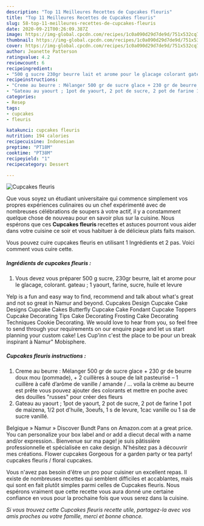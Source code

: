 ```yaml
---
description: "Top 11 Meilleures Recettes de Cupcakes fleuris"
title: "Top 11 Meilleures Recettes de Cupcakes fleuris"
slug: 58-top-11-meilleures-recettes-de-cupcakes-fleuris
date: 2020-09-21T00:26:09.387Z
image: https://img-global.cpcdn.com/recipes/1c0a090d29d7de9d/751x532cq70/cupcakes-fleuris-photo-principale-de-la-recette.jpg
thumbnail: https://img-global.cpcdn.com/recipes/1c0a090d29d7de9d/751x532cq70/cupcakes-fleuris-photo-principale-de-la-recette.jpg
cover: https://img-global.cpcdn.com/recipes/1c0a090d29d7de9d/751x532cq70/cupcakes-fleuris-photo-principale-de-la-recette.jpg
author: Jeanette Patterson
ratingvalue: 4.2
reviewcount: 6
recipeingredient:
- "500 g sucre 230gr beurre lait et arome pour le glacage colorant gateau  1 yaourt farine sucre huile et levure"
recipeinstructions:
- "Creme au beurre : Mélanger 500 gr de sucre glace + 230 gr de beurre doux mou (pommade), + 2 cuillères à soupe de lait pasteurisé – 1 cuillère à café d’arôme de vanille / amande / … voila la crème au beurre est prête vous pouvez ajouter des colorants et mettre en poche avec des douilles &#34;russes&#34; pour créer des fleurs"
- "Gateau au yaourt ; 1pot de yaourt, 2 pot de sucre, 2 pot de farine 1 pot de maizena, 1/2 pot d&#39;huile, 3oeufs, 1 s de levure, 1cac vanille ou 1 sa de sucre vanillé."
categories:
- Resep
tags:
- cupcakes
- fleuris

katakunci: cupcakes fleuris 
nutrition: 194 calories
recipecuisine: Indonesian
preptime: "PT18M"
cooktime: "PT38M"
recipeyield: "1"
recipecategory: Dessert

---
```



![Cupcakes fleuris](https://img-global.cpcdn.com/recipes/1c0a090d29d7de9d/751x532cq70/cupcakes-fleuris-photo-principale-de-la-recette.jpg)

Que vous soyez un étudiant universitaire qui commence simplement vos propres expériences culinaires ou un chef expérimenté avec de nombreuses célébrations de soupers à votre actif, il y a constamment quelque chose de nouveau pour en savoir plus sur la cuisine. Nous espérons que ces <strong> Cupcakes fleuris </strong> recettes et astuces pourront vous aider dans votre cuisine ce soir et vous habituer à de délicieux plats faits maison.

<!--inarticleads1-->

Vous pouvez cuire cupcakes fleuris en utilisant 1 Ingrédients et 2 pas. Voici comment vous cuire cette.

##### Ingrédients de cupcakes fleuris :

1. Vous devez vous préparer 500 g sucre, 230gr beurre, lait et arome pour le glacage, colorant. gateau ; 1 yaourt, farine, sucre, huile et levure


Yelp is a fun and easy way to find, recommend and talk about what&#39;s great and not so great in Namur and beyond. Cupcakes Design Cupcake Cake Designs Cupcake Cakes Butterfly Cupcake Cake Fondant Cupcake Toppers Cupcake Decorating Tips Cake Decorating Frosting Cake Decorating Techniques Cookie Decorating. We would love to hear from you, so feel free to send through your requirements on our enquire page and let us start planning your custom cake! Les Cup&#39;inn c&#39;est the place to be pour un break inspirant à Namur&#34; Mobisphere. 

<!--inarticleads2-->

##### Cupcakes fleuris instructions :

1. Creme au beurre : Mélanger 500 gr de sucre glace + 230 gr de beurre doux mou (pommade), + 2 cuillères à soupe de lait pasteurisé – 1 cuillère à café d’arôme de vanille / amande / … voila la crème au beurre est prête vous pouvez ajouter des colorants et mettre en poche avec des douilles &#34;russes&#34; pour créer des fleurs
1. Gateau au yaourt ; 1pot de yaourt, 2 pot de sucre, 2 pot de farine 1 pot de maizena, 1/2 pot d&#39;huile, 3oeufs, 1 s de levure, 1cac vanille ou 1 sa de sucre vanillé.


Belgique » Namur » Discover Bundt Pans on Amazon.com at a great price. You can personalize your box label and or add a diecut decal with a name and/or expression.. Bienvenue sur ma page! je suis pâtissière professionnelle et spécialisée en cake design. N&#39;hésitez pas à découvrir mes créations. Flower cupcakes Gorgeous for a garden party or tea party! cupcakes fleuris / floral cupcakes. 

<!--inarticleads1-->

<p>
Vous n'avez pas besoin d'être un pro pour cuisiner un excellent repas. Il existe de nombreuses recettes qui semblent difficiles et accablantes, mais qui sont en fait plutôt simples parmi celles de Cupcakes fleuris. Nous espérons vraiment que cette recette vous aura donné une certaine confiance en vous pour la prochaine fois que vous serez dans la cuisine.
</p>

<p>
<i>Si vous trouvez cette Cupcakes fleuris recette utile, partagez-la avec vos amis proches ou votre famille, merci et bonne chance.</i>
</p>
